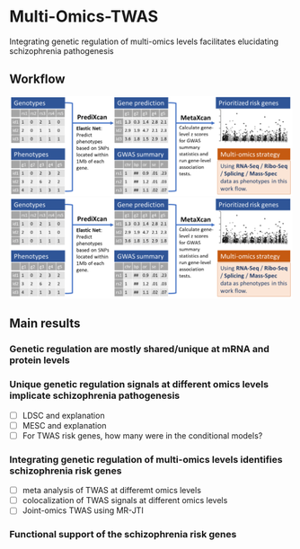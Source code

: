 # Multi-Omics-TWAS
Integrating genetic regulation of multi-omics levels facilitates elucidating schizophrenia pathogenesis

## Workflow
![workflow](./.img/workflow.png)
<img src=".img/workflow.png">

## Main results

### Genetic regulation are mostly shared/unique at mRNA and protein levels

### Unique genetic regulation signals at different omics levels implicate schizophrenia pathogenesis
* [ ] LDSC and explanation
* [ ] MESC and explanation
* [ ] For TWAS risk genes, how many were in the conditional models?

### Integrating genetic regulation of multi-omics levels identifies schizophrenia risk genes
* [ ] meta analysis of TWAS at differemt omics levels
* [ ] colocalization of TWAS signals at different omics levels
* [ ] Joint-omics TWAS using MR-JTI

### Functional support of the schizophrenia risk genes

